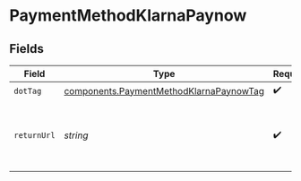 # PaymentMethodKlarnaPaynow


## Fields

| Field                                                                                              | Type                                                                                               | Required                                                                                           | Description                                                                                        | Example                                                                                            |
| -------------------------------------------------------------------------------------------------- | -------------------------------------------------------------------------------------------------- | -------------------------------------------------------------------------------------------------- | -------------------------------------------------------------------------------------------------- | -------------------------------------------------------------------------------------------------- |
| `dotTag`                                                                                           | [components.PaymentMethodKlarnaPaynowTag](../../models/components/paymentmethodklarnapaynowtag.md) | :heavy_check_mark:                                                                                 | N/A                                                                                                | klarna_paynow                                                                                      |
| `returnUrl`                                                                                        | *string*                                                                                           | :heavy_check_mark:                                                                                 | Return URL to return to after payment completion in Klarna.                                        | www.example.com/handle_klarna_paynow_success                                                       |